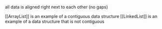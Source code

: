 all data is aligned right next to each other (no gaps)

[[ArrayList]] is an example of a contiguous data structure
[[LinkedList]] is an example of a data structure that is not contiguous 
